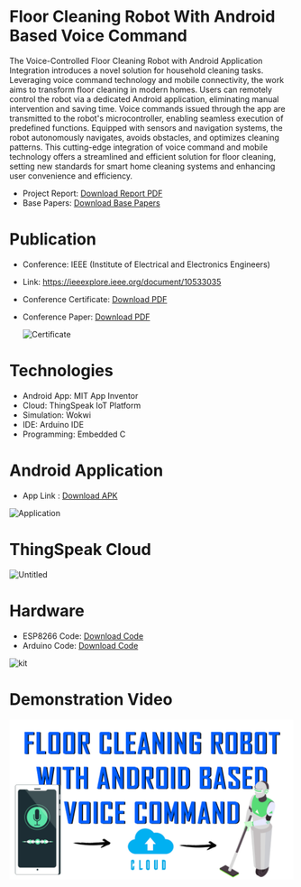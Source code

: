 # Floor Cleaning Robot With Android Based Voice Command
The Voice-Controlled Floor Cleaning Robot with Android Application Integration introduces a novel solution for household cleaning tasks. Leveraging voice command technology and mobile connectivity, the work aims to transform floor cleaning in modern homes. Users can remotely control the robot via a dedicated Android application, eliminating manual intervention and saving time. Voice commands issued through the app are transmitted to the robot's microcontroller, enabling seamless execution of predefined functions. Equipped with sensors and navigation systems, the robot autonomously navigates, avoids obstacles, and optimizes cleaning patterns. This cutting-edge integration of voice command and mobile technology offers a streamlined and efficient solution for floor cleaning, setting new standards for smart home cleaning systems and enhancing user convenience and efficiency.
- Project Report: <a href="./Documents/Project Report.pdf">Download Report PDF</a>
- Base Papers: <a href="./Base Paper/">Download Base Papers</a>

# Publication
  - Conference: IEEE (Institute of Electrical and Electronics Engineers)
  - Link: https://ieeexplore.ieee.org/document/10533035
  - Conference Certificate: <a href="./Documents/Conference Certificate.pdf">Download PDF</a>
  - Conference Paper: <a href="./Documents/Conference Paper.pdf">Download PDF</a>
    
    ![Certificate](https://github.com/vsmidhun21/Floor-Cleaning-Robot/assets/114806736/73ec8f05-ac50-434f-999d-ee0912215c3a)

# Technologies
- Android App: MIT App Inventor
- Cloud: ThingSpeak IoT Platform
- Simulation: Wokwi
- IDE: Arduino IDE
- Programming: Embedded C

# Android Application

- App Link : <a href="./Documents/Voice_Command.apk">Download APK</a>

![Application](https://github.com/vsmidhun21/Floor-Cleaning-Robot/assets/114806736/db49033e-272c-483e-92fc-fd3fb5d7967b)

# ThingSpeak Cloud
![Untitled](https://github.com/vsmidhun21/Floor-Cleaning-Robot/assets/114806736/e8ada90e-b0de-49fa-9c15-77c31510e147)

# Hardware
- ESP8266 Code: <a href="./Documents/Esp8266 Code.docs">Download Code</a>
- Arduino Code: <a href="./Documents/Arduino UNO Code.docs">Download Code</a>

![kit](https://github.com/vsmidhun21/Floor-Cleaning-Robot/assets/114806736/172eb791-5b96-4b57-b8cc-a8377c9a6360)

# Demonstration Video
[![Watch the video](./THUMBNAIL.jpg)](https://youtu.be/IET9qNXmBq0)


